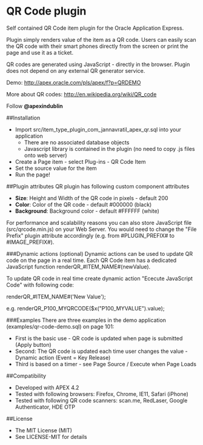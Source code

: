 QR Code plugin
===============

Self contained QR Code item plugin for the Oracle Application Express.

Plugin simply renders value of the item as a QR code. Users can easily scan the QR code with their smart phones directly from the screen or print the page and use it as a ticket.

QR codes are generated using JavaScript - directly in the browser. Plugin does not depend on any external QR generator service. 

Demo: http://apex.oracle.com/pls/apex/f?p=QRDEMO

More about QR codes: http://en.wikipedia.org/wiki/QR_code

Follow **@apexindublin**

##Installation
* Import src/item_type_plugin_com_jannavratil_apex_qr.sql into your application 
  * There are no associated database objects
  * Javascript library is contained in the plugin (no need to copy .js files onto web server)
* Create a Page item - select Plug-ins - QR Code Item
* Set the source value for the item
* Run the page!
 
##Plugin attributes
QR plugin has following custom component attributes
* **Size**: Height and Width of the QR code in pixels - default 200
* **Color**: Color of the QR code - default #000000 (black)
* **Background**: Background color - default #FFFFFF (white)

For performance and scalability reasons you can also store JavaScript file (src/qrcode.min.js) on your Web Server. You would need to change the "File Prefix" plugin attribute accordingly (e.g. from #PLUGIN_PREFIX# to #IMAGE_PREFIX#).

###Dynamic actions (optional)
Dynamic actions can be used to update QR code on the page in a real time.
Each QR Code item has a dedicated JavaScript function renderQR_#ITEM_NAME#(newValue).

To update QR code in real time create dynamic action "Ececute JavaScript Code" with following code:

renderQR_#ITEM_NAME#('New Value');

e.g. renderQR_P100_MYQRCODE($x("P100_MYVALUE").value);

###Examples
There are three examples in the demo application (examples/qr-code-demo.sql) on page 101:
* First is the basic use - QR code is updated when page is submitted (Apply button)
* Second: The QR code is updated each time user changes the value - Dynamic action (Event = Key Release)
* Third is based on a timer - see Page Source / Execute when Page Loads
 
##Compatibility
* Developed with APEX 4.2
* Tested with following browsers: Firefox, Chrome, IE11, Safari (iPhone)
* Tested with following QR code scanners: scan.me, RedLaser, Google Authenticator, HDE OTP

##License
* The MIT License (MIT)
* See LICENSE-MIT for details
